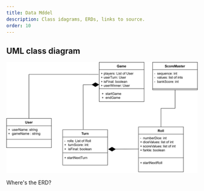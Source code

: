 ```yaml
---
title: Data Mddel
description: Class idagrams, ERDs, links to source.
order: 10
---
```


## UML class diagram

[![UML class diagram](assets/img/farkle.svg)](assets/pdf/farkle.pdf)

Where's the ERD?